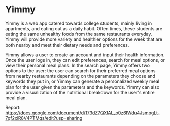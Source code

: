 # Yimmy
Yimmy is a web app catered towards college students, 
mainly living in apartments, and eating out as a daily habit. 
Often times, these students are eating the same unhealthy foods from the same restaurants everyday. 
Yimmy will provide more variety and healthier options for the week that are both nearby and meet their dietary needs and preferences.

Yimmy allows a user to create an account and input their health information. 
Once the user logs in, they can edit preferences, search for meal options, 
or view their personal meal plans. In the search page, Yimmy offers two options to the user: 
the user can search for their preferred meal options from nearby restaurants depending on the parameters
they choose and keywords they put in, or Yimmy can generate a personalized weekly meal plan for the user 
given the parameters and the keywords. Yimmy can also provide a visualization of the nutritional breakdown for
the user's entire meal plan.

Report: https://docs.google.com/document/d/173dZ7QXIAL_o0z6IWdu4JsmpgLt-7qf2xiR8V4PTMqs/edit?usp=sharing
